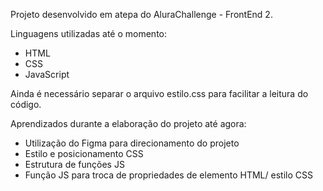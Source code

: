 Projeto desenvolvido em atepa do AluraChallenge - FrontEnd 2.


Linguagens utilizadas até o momento:

- HTML
- CSS
- JavaScript

Ainda é necessário separar o arquivo estilo.css para facilitar a leitura do código.



Aprendizados durante a elaboração do projeto até agora:

- Utilização do Figma para direcionamento do projeto
- Estilo e posicionamento CSS
- Estrutura de funções JS
- Função JS para troca de propriedades de elemento HTML/ estilo CSS